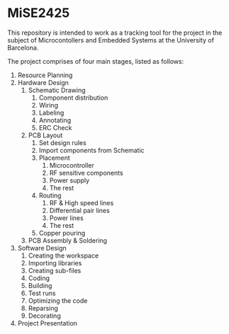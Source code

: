 # MiSE2425
This repository is intended to work as a tracking tool for the project in the subject of Microcontollers and Embedded Systems at the University of Barcelona.

The project comprises of four main stages, listed as follows:

1. Resource Planning
2. Hardware Design
    1. Schematic Drawing
        1. Component distribution
        2. Wiring
        3. Labeling
        4. Annotating
        5. ERC Check
    2. PCB Layout
        1. Set design rules
        2. Import components from Schematic
        3. Placement
            1. Microcontroller
            2. RF sensitive components
            3. Power supply
            4. The rest
        4. Routing
            1. RF & High speed lines
            2. Differential pair lines
            3. Power lines
            4. The rest
        5. Copper pouring
    3. PCB Assembly & Soldering
3. Software Design
    1. Creating the workspace
    2. Importing libraries
    3. Creating sub-files
    4. Coding
    5. Building
    6. Test runs
    7. Optimizing the code
    8. Reparsing
    9. Decorating
4. Project Presentation


